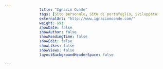 ---
                title: "Ignacio Conde"
                tags: [Sito personale, Sito di portafoglio, Sviluppatore del software, Sviluppatore di videogiochi]
                externalUrl: "http://www.ignaciomconde.com/"
                weight: 691
                showDate: false
                showAuthor: false
                showReadingTime: false
                showEdit: false
                showLikes: false
                showViews: false
                layoutBackgroundHeaderSpace: false
                ---

